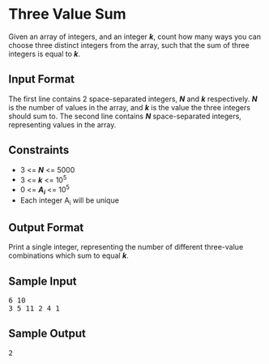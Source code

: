 # Three Value Sum

Given an array of integers, and an integer __*k*__, count how many ways you can choose three distinct integers from the array, such that the sum of three integers is equal to __*k*__.

## Input Format

The first line contains 2 space-separated integers, __*N*__ and __*k*__ respectively. __*N*__ is the number of values in the array, and __*k*__ is the value the three integers should sum to.
The second line contains __*N*__ space-separated integers, representing values in the array.

## Constraints

- 3 <= __*N*__ <= 5000
- 3 <= __*k*__ <= 10<sup>5</sup>
- 0 <= __*A<sub>i</sub>*__ <= 10<sup>5</sup>
- Each integer A<sub>i</sub> will be unique

## Output Format

Print a single integer, representing the number of different three-value combinations which sum to equal __*k*__.

## Sample Input
<pre>
6 10
3 5 11 2 4 1
</pre>

## Sample Output
<pre>
2
</pre>
